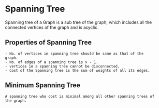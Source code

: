 # Spanning Tree

  Spanning tree of a Graph is a sub tree of the graph, which includes all the connected vertices of the graph and is acyclic.

## Properties of Spanning Tree

    - No. of vertices in spanning tree should be same as that of the graph.
    - No. of edges of a spanning tree is v - 1.
    - vertices in a spanning tree cannot be disconnected.
    - Cost of the Spanning tree is the sum of weights of all its edges.

## Minimum Spanning Tree

    A spanning tree who cost is minimal among all other spanning trees of the graph.